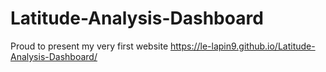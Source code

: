 # Latitude-Analysis-Dashboard

Proud to present my very first website
https://le-lapin9.github.io/Latitude-Analysis-Dashboard/

